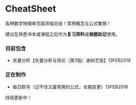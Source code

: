 # CheatSheet
各种数学物理单页超浓缩总结！常用概念与公式集锦！

建议在熟悉书本或课程之后作为**复习资料**或**做题助记**使用。

### 目前包含
- 矢量分析【矢量分析与场论（第3版）谢树艺版】13FEB2018
### 正在制作
- 每日默写（记不住又最常用的公式，长期变更）13FEB2018

持续更新中！
